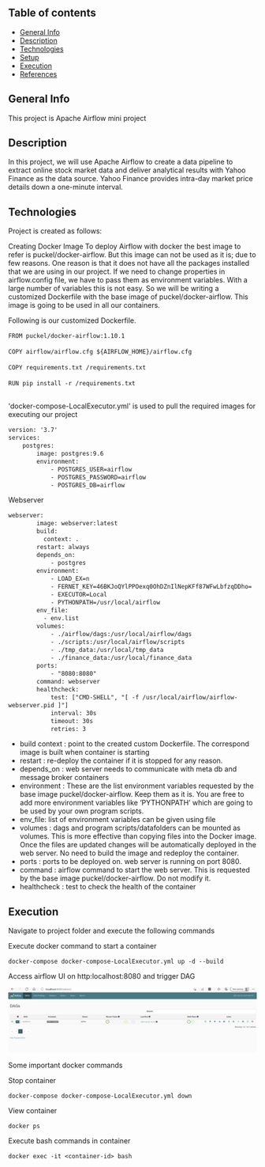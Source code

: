 ## Table of contents
* [General Info](#general-info)
* [Description](#description)
* [Technologies](#technologies)
* [Setup](#setup)
* [Execution](#execution)
* [References](#references)

## General Info
This project is Apache Airflow mini project

## Description
In this project, we will use Apache Airflow to create a data pipeline to extract online stock market data and deliver analytical results with Yahoo Finance as the data source. Yahoo Finance provides intra-day market price details down a one-minute interval.


## Technologies
Project is created as follows:

Creating Docker Image
To deploy Airflow with docker the best image to refer is puckel/docker-airflow. But this image can not be used as it is; due to few reasons. One reason is that it does not have all the packages installed that we are using in our project. If we need to change properties in airflow.config file, we have to pass them as environment variables. With a large number of variables this is not easy. So we will be writing a customized Dockerfile with the base image of puckel/docker-airflow. This image is going to be used in all our containers.


Following is our customized Dockerfile.

```
FROM puckel/docker-airflow:1.10.1

COPY airflow/airflow.cfg ${AIRFLOW_HOME}/airflow.cfg

COPY requirements.txt /requirements.txt

RUN pip install -r /requirements.txt


```

'docker-compose-LocalExecutor.yml' is used to pull the required images for executing our project

``` 
version: '3.7'
services:
    postgres:
        image: postgres:9.6
        environment:
            - POSTGRES_USER=airflow
            - POSTGRES_PASSWORD=airflow
            - POSTGRES_DB=airflow
```

Webserver

```
webserver:
        image: webserver:latest
        build:
          context: .
        restart: always
        depends_on:
            - postgres
        environment:
            - LOAD_EX=n
            - FERNET_KEY=46BKJoQYlPPOexq0OhDZnIlNepKFf87WFwLbfzqDDho=
            - EXECUTOR=Local
            - PYTHONPATH=/usr/local/airflow
        env_file:
          - env.list
        volumes:
            - ./airflow/dags:/usr/local/airflow/dags
            - ./scripts:/usr/local/airflow/scripts
            - ./tmp_data:/usr/local/tmp_data
            - ./finance_data:/usr/local/finance_data
        ports:
            - "8080:8080"
        command: webserver
        healthcheck:
            test: ["CMD-SHELL", "[ -f /usr/local/airflow/airflow-webserver.pid ]"]
            interval: 30s
            timeout: 30s
            retries: 3

```

* build context : point to the created custom Dockerfile. The correspond image is built when container is starting
* restart : re-deploy the container if it is stopped for any reason.
* depends_on : web server needs to communicate with meta db and message broker containers
* environment : These are the list environment variables requested by the base image puckel/docker-airflow. Keep them as it is. You are free to add more environment variables like ‘PYTHONPATH’ which are going to be used by your own program scripts.
* env_file: list of environment variables can be given using file
* volumes : dags and program scripts/datafolders can be mounted as volumes. This is more effective than copying files into the Docker image. Once the files are updated changes will be automatically deployed in the web server. No need to build the image and redeploy the container.
* ports : ports to be deployed on. web server is running on port 8080.
* command : airflow command to start the web server. This is requested by the base image puckel/docker-airflow. Do not modify it.
* healthcheck : test to check the health of the container


## Execution

Navigate to project folder and execute the following commands

Execute docker command to start a container

```
docker-compose docker-compose-LocalExecutor.yml up -d --build

```

Access airflow UI on http:localhost:8080 and trigger DAG


![Alt text](/Screenshots/airflowwebserver.PNG?raw=true "Airflow webserver")



Some important docker commands

Stop container

```
docker-compose docker-compose-LocalExecutor.yml down

```
View container

```
docker ps

```

Execute bash commands in container

```
docker exec -it <container-id> bash

```



